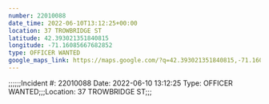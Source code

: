 ```yaml
---
number: 22010088
date_time: 2022-06-10T13:12:25+00:00
location: 37 TROWBRIDGE ST
latitude: 42.393021351840815
longitude: -71.16085667682852
type: OFFICER WANTED
google_maps_link: https://maps.google.com/?q=42.393021351840815,-71.16085667682852
---
```


;;;;;;Incident #: 22010088  Date: 2022-06-10 13:12:25   Type: OFFICER WANTED;;;Location: 37 TROWBRIDGE ST;;;
